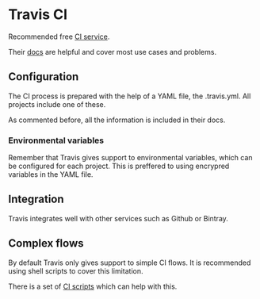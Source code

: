 # Travis CI

Recommended free [CI service][travis].

Their [docs][travis_docs] are helpful and cover most use cases and problems.

## Configuration

The CI process is prepared with the help of a YAML file, the .travis.yml. All projects include one of these.

As commented before, all the information is included in their docs.

### Environmental variables

Remember that Travis gives support to environmental variables, which can be configured for each project. This is preffered to using encrypred variables in the YAML file.

## Integration

Travis integrates well with other services such as Github or Bintray.

## Complex flows

By default Travis only gives support to simple CI flows. It is recommended using shell scripts to cover this limitation.

There is a set of [CI scripts][scripts_repo] which can help with this.

[travis]: https://travis-ci.org/
[travis_docs]: https://docs.travis-ci.com/

[scripts_repo]: https://github.com/Bernardo-MG/ci-shell-scripts

